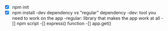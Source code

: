 -[X] npm init 
-[X] npm install 
    -dev dependency vs "regular" dependency
        -dev: tool you need to work on the app
        -regular: library that makes the app work at all
-[] npm script 
-[] express() function 
-[] app.get()
